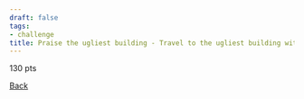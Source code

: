 ```yaml
---
draft: false
tags:
- challenge
title: Praise the ugliest building - Travel to the ugliest building within half a mile. List three things that you love about it while standing a maximum of 300 feet away from it
---
```

130 pts

[Back](https://shadybraden.com/jetlag) 
